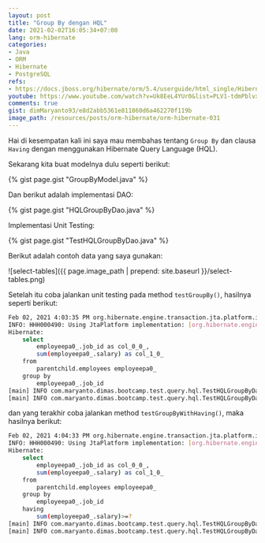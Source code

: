```yaml
---
layout: post
title: "Group By dengan HQL"
date: 2021-02-02T16:05:34+07:00
lang: orm-hibernate
categories:
- Java
- ORM
- Hibernate
- PostgreSQL
refs: 
- https://docs.jboss.org/hibernate/orm/5.4/userguide/html_single/Hibernate_User_Guide.html#hql-group-by
youtube: https://www.youtube.com/watch?v=Uk8EeL4YUr0&list=PLV1-tdmPblvxHxNh867D1JR4u52LgzeIr&index=35&t=15511s
comments: true
gist: dimMaryanto93/e8d2abb5361e811860d6a462270f119b
image_path: /resources/posts/orm-hibernate/orm-hibernate-031
---
```


Hai di kesempatan kali ini saya mau membahas tentang `Group By` dan clausa `Having` dengan menggunakan Hibernate Query Language (HQL). 

Sekarang kita buat modelnya dulu seperti berikut:

{% gist page.gist "GroupByModel.java" %}

Dan berikut adalah implementasi DAO:

{% gist page.gist "HQLGroupByDao.java" %}

Implementasi Unit Testing:

{% gist page.gist "TestHQLGroupByDao.java" %}

Berikut adalah contoh data yang saya gunakan:

![select-tables]({{ page.image_path | prepend: site.baseurl }}/select-tables.png)

Setelah itu coba jalankan unit testing pada method `testGroupBy()`, hasilnya seperti berikut:

```bash
Feb 02, 2021 4:03:35 PM org.hibernate.engine.transaction.jta.platform.internal.JtaPlatformInitiator initiateService
INFO: HHH000490: Using JtaPlatform implementation: [org.hibernate.engine.transaction.jta.platform.internal.NoJtaPlatform]
Hibernate: 
    select
        employeepa0_.job_id as col_0_0_,
        sum(employeepa0_.salary) as col_1_0_ 
    from
        parentchild.employees employeepa0_ 
    group by
        employeepa0_.job_id
[main] INFO com.maryanto.dimas.bootcamp.test.query.hql.TestHQLGroupByDao - data: [GroupByModel(jobName=Bisnis Analys, salary=6900000.00), GroupByModel(jobName=Chief Technology Officer, salary=10000000.00), GroupByModel(jobName=Software Engineer, salary=13000000.00), GroupByModel(jobName=Principal Software Engineer, salary=3500000.00)]
[main] INFO com.maryanto.dimas.bootcamp.test.query.hql.TestHQLGroupByDao - destroy hibernate session!
```

dan yang terakhir coba jalankan method `testGroupByWithHaving()`, maka hasilnya berikut:

```bash
Feb 02, 2021 4:04:33 PM org.hibernate.engine.transaction.jta.platform.internal.JtaPlatformInitiator initiateService
INFO: HHH000490: Using JtaPlatform implementation: [org.hibernate.engine.transaction.jta.platform.internal.NoJtaPlatform]
Hibernate: 
    select
        employeepa0_.job_id as col_0_0_,
        sum(employeepa0_.salary) as col_1_0_ 
    from
        parentchild.employees employeepa0_ 
    group by
        employeepa0_.job_id 
    having
        sum(employeepa0_.salary)>=?
[main] INFO com.maryanto.dimas.bootcamp.test.query.hql.TestHQLGroupByDao - data: [GroupByModel(jobName=Bisnis Analys, salary=6900000.00), GroupByModel(jobName=Chief Technology Officer, salary=10000000.00), GroupByModel(jobName=Software Engineer, salary=13000000.00)]
[main] INFO com.maryanto.dimas.bootcamp.test.query.hql.TestHQLGroupByDao - destroy hibernate session!
```